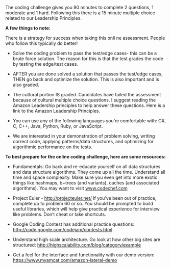 The coding challenge gives you 90 minutes to complete 2 questions, 1 moderate and 1 hard. Following this there is a 15 minute multiple choice related to our Leadership Principles. 

**A few things to note:**

There is a strategy for success when taking this onli
ne assessment. People who follow this typically do better!

- Solve the coding problem to pass the test/edge cases- this can be a brute force solution. The reason for this is that the test grades the code by testing the edge/test cases. 

- AFTER you are done solved a solution that passes the test/edge cases, THEN go back and optimize the solution. This is also important and is also graded.

- The cultural portion IS graded. Candidates have failed the assessment because of cultural multiple choice questions. I suggest reading the Amazon Leadership principles to help answer these questions. Here is a link to the Amazon Leadership Principles. 

- You can use any of the following languages you’re comfortable with: C#, C, C++, Java, Python, Ruby, or JavaScript.

- We are interested in your demonstration of problem solving, writing correct code, applying patterns/data structures, and optimizing for algorithmic performance on the tests.

**To best prepare for the online coding challenge, here are some resources:**

- Fundamentals: Go back and re-educate yourself on all data structures and data structure algorithms. They come up all the time. Understand all time and space complexity. Make sure you even get into more exotic things like hashmaps, b+trees (and variants), caches (and associated algorithms). You may want to visit www.codechef.com 

- Project Euler - http://projecteuler.net/ If you’ve been out of practice, complete up to problem 60 or so. You should be prompted to build useful libraries, which will help give practical experience for interview like problems. Don’t cheat or take shortcuts.

- Google Coding Contest has additional practice questions: http://code.google.com/codejam/contests.html 

- Understand high scale architecture. Go look at how other big sites are structured: http://highscalability.com/blog/category/example 

- Get a feel for the interface and functionality with our demo version: https://www.myamcat.com/amazon-lateral-demo
